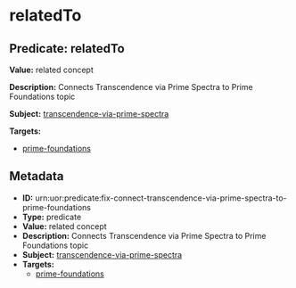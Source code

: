 # relatedTo

## Predicate: relatedTo

**Value:** related concept

**Description:** Connects Transcendence via Prime Spectra to Prime Foundations topic

**Subject:** [transcendence-via-prime-spectra](../Concepts/transcendence-via-prime-spectra.md)

**Targets:**

- [prime-foundations](../Concepts/prime-foundations.md)

## Metadata

- **ID:** urn:uor:predicate:fix-connect-transcendence-via-prime-spectra-to-prime-foundations
- **Type:** predicate
- **Value:** related concept
- **Description:** Connects Transcendence via Prime Spectra to Prime Foundations topic
- **Subject:** [transcendence-via-prime-spectra](../Concepts/transcendence-via-prime-spectra.md)
- **Targets:**
  - [prime-foundations](../Concepts/prime-foundations.md)
